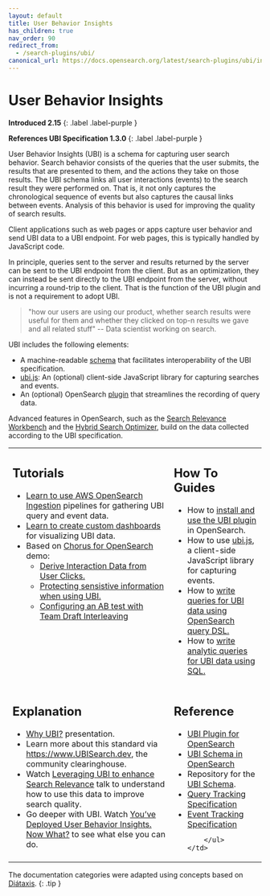 ```yaml
---
layout: default
title: User Behavior Insights
has_children: true
nav_order: 90
redirect_from:
  - /search-plugins/ubi/
canonical_url: https://docs.opensearch.org/latest/search-plugins/ubi/index/
---
```

# User Behavior Insights

**Introduced 2.15**
{: .label .label-purple }

**References UBI Specification 1.3.0**
{: .label .label-purple }

User Behavior Insights (UBI) is a schema for capturing user search behavior. Search behavior consists of the queries that the user submits, the results that are presented to them, and the actions they take on those results. The UBI schema links all user interactions (events) to the search result they were performed on. That is, it not only captures the chronological sequence of events but also captures the causal links between events. Analysis of this behavior is used for improving the quality of search results.

Client applications such as web pages or apps capture user behavior and send UBI data to a UBI endpoint. For web pages, this is typically handled by JavaScript code.

In principle, queries sent to the server and results returned by the server can be sent to the UBI endpoint from the client. But as an optimization, they can instead be sent directly to the UBI endpoint from the server, without incurring a round-trip to the client. That is the function of the UBI plugin and is not a requirement to adopt UBI.


> "how our users are using our product, whether search results were useful for them and whether they clicked on top-n results we gave and all related stuff" -- Data scientist working on search.

UBI includes the following elements:
* A machine-readable [schema](https://github.com/o19s/ubi) that facilitates interoperability of the UBI specification.
* [ubi.js](https://github.com/opensearch-project/user-behavior-insights/tree/main/ubi-javascript-collector/ubi.js): An (optional) client-side JavaScript library for capturing searches and events.
* An (optional) OpenSearch [plugin](https://github.com/opensearch-project/user-behavior-insights) that streamlines the recording of query data.

Advanced features in OpenSearch, such as the [Search Relevance Workbench]({{site.url}}{{site.baseurl}}/search-plugins/search-relevance/using-search-relevance-workbench/) and the [Hybrid Search Optimizer]({{site.url}}{{site.baseurl}}/search-plugins/search-relevance/optimize-hybrid-search/), build on the data collected according to the UBI specification.

<!-- vale off -->

<table>
  <tr style="vertical-align: top;">
    <td>
      <h2>Tutorials</h2>
      <ul>    
        <li><a href="{{site.url}}{{site.baseurl}}/search-plugins/ubi/ubi-aws-managed-services-tutorial/">Learn to use AWS OpenSearch Ingestion</a> pipelines for gathering UBI query and event data.</li>        
        <li><a href="{{site.url}}{{site.baseurl}}/search-plugins/ubi/ubi-dashboard-tutorial/">Learn to create custom dashboards</a> for visualizing UBI data.</li>    
        <li> Based on <a href="https://github.com/o19s/chorus-opensearch-edition">Chorus for OpenSearch</a> demo:
          <ul>
            <li><a href="https://github.com/o19s/chorus-opensearch-edition/blob/main/katas/002_derive_interaction_data.md">Derive Interaction Data from User Clicks.</a></li>
            <li><a href="https://github.com/o19s/chorus-opensearch-edition/blob/main/katas/006_protecting_sensitive_information.md">Protecting sensistive information when using UBI.</a></li>
            <li><a href="https://github.com/o19s/chorus-opensearch-edition/blob/main/katas/007_configure_AB_with_TDI.md">Configuring an AB test with Team Draft Interleaving</a></li>    
          </ul>
        </li>
      </ul>
    </td>
    <td>
      <h2>How To Guides</h2>
      <ul>        
        <li>How to <a href="https://github.com/opensearch-project/user-behavior-insights?tab=readme-ov-file#user-quick-start">install and use the UBI plugin</a> in OpenSearch.</li>          
        <li>How to use <a href="{{site.url}}{{site.baseurl}}/search-plugins/ubi/ubi-javascript-collector/">ubi.js</a>, a client-side JavaScript library for capturing events.</li>
        <li>How to <a href="{{site.url}}{{site.baseurl}}/search-plugins/ubi/dsl-queries/">write queries for UBI data using OpenSearch query DSL.</a></li>
        <li>How to <a href="{{site.url}}{{site.baseurl}}/search-plugins/ubi/sql-queries/">write analytic queries for UBI data using SQL.</a></li>          
      </ul>
    </td>
  </tr>
  <tr style="vertical-align: top;">
    <td>
      <h2>Explanation</h2>
      <ul>
        <li><a href="https://docs.google.com/presentation/d/e/2PACX-1vTJ9wYhhRG2sHxB-pm2Pfcqv0AzwRzSgTn-VyKTV6bL4PyXQC9C9kE6Oyrkag2_Olb6Ugevs_kbflId/pub?start=true&loop=false&delayms=3000">Why UBI?</a> presentation.</li>
        <li>Learn more about this standard via <a href="https://www.UBISearch.dev">https://www.UBISearch.dev</a>, the community clearinghouse.</li>                
        <li>Watch <a href="https://youtu.be/0chun264PRQ">Leveraging UBI to enhance Search Relevance</a> talk to understand how to use this data to improve search quality.</li>
        <li>Go deeper with UBI.  Watch <a href="https://www.youtube.com/watch?v=xi261oUamXc">You’ve Deployed User Behavior Insights. Now What?</a> to see what else you can do.</li>
      </ul>
    </td>
    <td>
        <h2>Reference</h2>
        <ul>
            <li><a href="https://github.com/opensearch-project/user-behavior-insights">UBI Plugin for OpenSearch</a></li>
              <li><a href="{{site.url}}{{site.baseurl}}/search-plugins/ubi/schemas/">UBI Schema in OpenSearch</a></li>
            <li>Repository for the <a href="https://github.com/o19s/ubi">UBI Schema</a>.</li>                
            <li><a href="https://o19s.github.io/ubi/docs/html/1.3.0/query.request.schema.html">Query Tracking Specification</a></li>
            <li><a href="https://o19s.github.io/ubi/docs/html/1.3.0/event.schema.html">Event Tracking Specification</a></li>                
            
        </ul>
    </td>
  </tr>
</table>

<!-- vale on -->
The documentation categories were adapted using concepts based on [Diátaxis](https://diataxis.fr/).
{: .tip }
